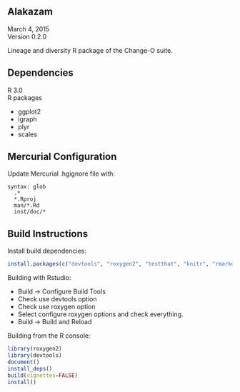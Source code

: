 Alakazam
-------------------------------------------------------------------------------
March 4, 2015  
Version 0.2.0

Lineage and diversity R package of the Change-O suite.

Dependencies
-------------------------------------------------------------------------------
R 3.0  
R packages

  -  ggplot2
  -  igraph
  -  plyr
  -  scales

Mercurial Configuration
-------------------------------------------------------------------------------
Update Mercurial .hgignore file with:  
```
syntax: glob
  .*
  *.Rproj
  man/*.Rd
  inst/doc/*
```

Build Instructions
-------------------------------------------------------------------------------
Install build dependencies:
```R
install.packages(c("devtools", "roxygen2", "testthat", "knitr", "rmarkdown"))
```

Building with Rstudio:

-  Build -> Configure Build Tools
-  Check use devtools option
-  Check use roxygen option
-  Select configure roxygen options and check everything.
-  Build -> Build and Reload

Building from the R console:

```R
library(roxygen2)
library(devtools)
document()
install_deps()
build(vignettes=FALSE)
install()
```